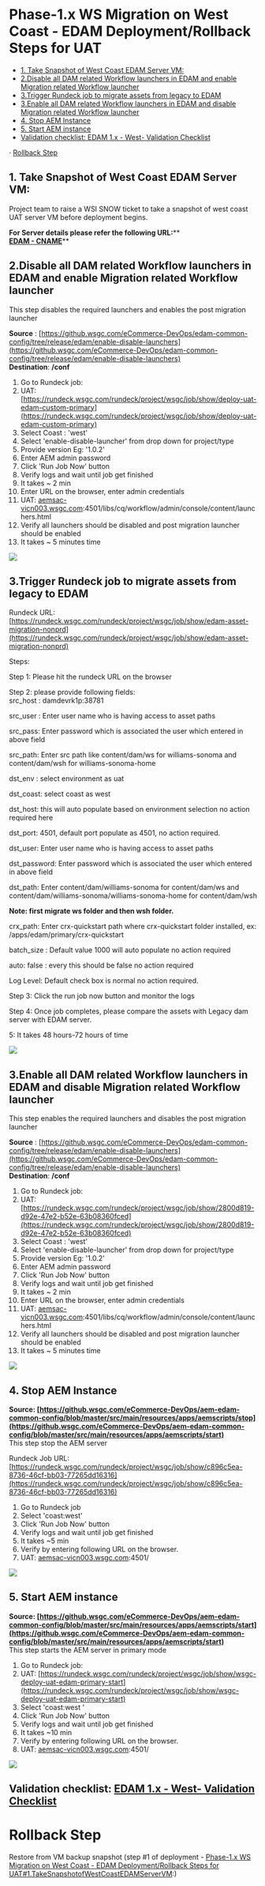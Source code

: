Phase-1.x WS Migration on West Coast - EDAM Deployment/Rollback Steps for UAT
=============================================================================

*   [1\. Take Snapshot of West Coast EDAM Server VM:](#1-take-snapshot-of-west-coast-edam-server-vm)
*   [2.Disable all DAM related Workflow launchers in EDAM  and enable Migration related Workflow launcher](#2disable-all-dam-related-workflow-launchers-in-edam--and-enable-migration-related-workflow-launcher)
*   [3.Trigger Rundeck job to migrate assets from legacy to EDAM](#3trigger-rundeck-job-to-migrate-assets-from-legacy-to-edam)
*   [3.Enable all DAM related Workflow launchers in EDAM and disable Migration related Workflow launcher](#3enable-all-dam-related-workflow-launchers-in-edam-and-disable-migration-related-workflow-launcher)
*   [4\. Stop AEM Instance](#4-stop-aem-instance)
*   [5.  Start AEM instance](#5--start-aem-instance)
*   [Validation checklist: EDAM 1.x - West- Validation Checklist](#validation-checklist-edam-1x---west--validation-checklist)

·  [Rollback Step](#rollback-step)

**1\. Take Snapshot of West Coast EDAM Server VM:**
---------------------------------------------------

Project team to raise a WSI SNOW ticket to take a snapshot of west coast UAT server VM before deployment begins.

  **For Server details please refer the following URL:****  
**[EDAM - CNAME](/display/PS/EDAM+-+CNAME)****

**2.Disable all DAM related Workflow launchers in EDAM  and enable Migration related Workflow launcher**
--------------------------------------------------------------------------------------------------------

This step disables the required launchers and enables the post migration launcher

**Source** : [https://github.wsgc.com/eCommerce-DevOps/edam-common-config/tree/release/edam/enable-disable-launchers](https://github.wsgc.com/eCommerce-DevOps/edam-common-config/tree/release/edam/enable-disable-launchers)  
**Destination**: **/conf**

1.  Go to Rundeck job: 
2.  UAT: [https://rundeck.wsgc.com/rundeck/project/wsgc/job/show/deploy-uat-edam-custom-primary](https://rundeck.wsgc.com/rundeck/project/wsgc/job/show/deploy-uat-edam-custom-primary)
3.  Select Coast : 'west'
4.  Select 'enable-disable-launcher' from drop down for project/type
5.  Provide version Eg:  '1.0.2'
6.  Enter AEM admin password
7.  Click 'Run Job Now' button
8.  Verify logs and wait until job get finished 
9.  It takes ~ 2 min
10.  Enter URL  on the browser, enter admin credentials
11.  UAT: [aemsac-vicn003.wsgc.com](http://aemsac-vicn003.wsgc.com/):4501/libs/cq/workflow/admin/console/content/launchers.html
12.  Verify all launchers should be disabled and post migration launcher should be enabled
13.   It takes ~ 5 minutes time

![](https://confluence.wsgc.com/download/attachments/284238208/image2021-2-23_23-20-7.png?version=1&modificationDate=1614102526457&api=v2)

**3.Trigger Rundeck job to migrate assets from legacy to EDAM**
---------------------------------------------------------------

Rundeck URL: [https://rundeck.wsgc.com/rundeck/project/wsgc/job/show/edam-asset-migration-nonprd](https://rundeck.wsgc.com/rundeck/project/wsgc/job/show/edam-asset-migration-nonprd)

Steps:

Step 1: Please hit the rundeck URL on the browser

Step 2:  please provide following fields:  
src\_host : damdevrk1p:38781

src\_user : Enter user name who is having access to asset paths

src\_pass: Enter password which is associated the user which entered in above field

src\_path: Enter src path like content/dam/ws for williams-sonoma and content/dam/wsh for williams-sonoma-home

dst\_env : select environment as  uat

dst\_coast: select coast as west

dst\_host:  this will auto populate based on environment selection no action required here

dst\_port: 4501, default port populate as 4501, no action required.

dst\_user: Enter user name who is having access to asset paths

dst\_password: Enter password which is associated the user which entered in above field

dst\_path: Enter content/dam/williams-sonoma for content/dam/ws and content/dam/williams-sonoma/williams-sonoma-home for content/dam/wsh

**Note: first migrate ws folder and then wsh folder.**

crx\_path: Enter crx-quickstart path where crx-quickstart folder installed, ex: /apps/edam/primary/crx-quickstart

batch\_size : Default value 1000 will auto populate no action required

auto: false : every this should be false no action required

Log Level: Default check box is normal no action required.

Step 3: Click the run job now button and monitor the logs

Step 4:  Once job completes, please compare the assets with Legacy dam server with EDAM server.

5: It takes 48 hours-72 hours of time

![](https://confluence.wsgc.com/download/attachments/284238208/image2021-2-19_22-25-40.png?version=1&modificationDate=1613753660467&api=v2)

**3.Enable all DAM related Workflow launchers in EDAM and disable Migration related Workflow launcher**
-------------------------------------------------------------------------------------------------------

This step enables the required launchers and disables the post migration launcher

**Source** : [https://github.wsgc.com/eCommerce-DevOps/edam-common-config/tree/release/edam/enable-disable-launchers](https://github.wsgc.com/eCommerce-DevOps/edam-common-config/tree/release/edam/enable-disable-launchers)  
**Destination**: **/conf**

1.  Go to Rundeck job: 
2.  UAT: [https://rundeck.wsgc.com/rundeck/project/wsgc/job/show/2800d819-d92e-47e2-b52e-63b08360fced](https://rundeck.wsgc.com/rundeck/project/wsgc/job/show/2800d819-d92e-47e2-b52e-63b08360fced)
3.  Select Coast : 'west'
4.  Select 'enable-disable-launcher' from drop down for project/type
5.  Provide version Eg:  '1.0.2'
6.  Enter AEM admin password
7.  Click 'Run Job Now' button
8.  Verify logs and wait until job get finished 
9.  It takes ~ 2 min
10.  Enter URL  on the browser, enter admin credentials
11.  UAT: [aemsac-vicn003.wsgc.com](http://aemsac-vicn003.wsgc.com/):4501/libs/cq/workflow/admin/console/content/launchers.html
12.  Verify all launchers should be disabled and post migration launcher should be enabled
13.   It takes ~ 5 minutes time

![](https://confluence.wsgc.com/download/attachments/284238208/image2021-2-23_23-23-27.png?version=1&modificationDate=1614102727007&api=v2)

**4\. Stop AEM Instance**
-------------------------

**Source: [https://github.wsgc.com/eCommerce-DevOps/aem-edam-common-config/blob/master/src/main/resources/apps/aemscripts/stop](https://github.wsgc.com/eCommerce-DevOps/aem-edam-common-config/blob/master/src/main/resources/apps/aemscripts/start)**  
This step stop the AEM server

Rundeck Job URL: [https://rundeck.wsgc.com/rundeck/project/wsgc/job/show/c896c5ea-8736-46cf-bb03-77265dd16316](https://rundeck.wsgc.com/rundeck/project/wsgc/job/show/c896c5ea-8736-46cf-bb03-77265dd16316)

1.  Go to Rundeck job
2.  Select 'coast:west'
3.  Click 'Run Job Now' button
4.  Verify logs and wait until job get finished 
5.  It takes ~5 min
6.  Verify by entering following  URL  on the browser.
7.  UAT: [aemsac-vicn003.wsgc.com](http://aemsac-vicn003.wsgc.com):4501/

![](https://confluence.wsgc.com/download/attachments/284238208/image2021-2-18_15-9-15.png?version=1&modificationDate=1613689756257&api=v2)

**5.  Start AEM instance**
--------------------------

**Source: [https://github.wsgc.com/eCommerce-DevOps/aem-edam-common-config/blob/master/src/main/resources/apps/aemscripts/start](https://github.wsgc.com/eCommerce-DevOps/aem-edam-common-config/blob/master/src/main/resources/apps/aemscripts/start)**  
This step starts the AEM server in primary mode

1.  Go to Rundeck job:
2.  UAT: [https://rundeck.wsgc.com/rundeck/project/wsgc/job/show/wsgc-deploy-uat-edam-primary-start](https://rundeck.wsgc.com/rundeck/project/wsgc/job/show/wsgc-deploy-uat-edam-primary-start)
3.  Select 'coast:west '
4.  Click 'Run Job Now' button
5.  Verify logs and wait until job get finished 
6.  It takes ~10 min
7.  Verify by entering following  URL  on the browser.
8.  UAT: [aemsac-vicn003.wsgc.com](http://aemsac-vicn003.wsgc.com):4501/

![](https://confluence.wsgc.com/download/attachments/284238208/image2021-2-18_15-40-55.png?version=1&modificationDate=1613691679797&api=v2)

**Validation checklist: [EDAM 1.x - West- Validation Checklist](https://confluence.wsgc.com/display/PdM/EDAM+1.x+-+West-+Validation+Checklist)**
---------------------------------------------------------------------------------------------------------------------

**Rollback Step**
=================

Restore from VM backup snapshot (step #1 of deployment - [Phase-1.x WS Migration on West Coast - EDAM Deployment/Rollback Steps for UAT#1.TakeSnapshotofWestCoastEDAMServerVM](https://confluence.wsgc.com/pages/viewpage.action?pageId=284238230#Phase1.xWSMigrationonWestCoastEDAMDeployment/RollbackStepsforUAT-1.TakeSnapshotofWestCoastEDAMServerVM):)